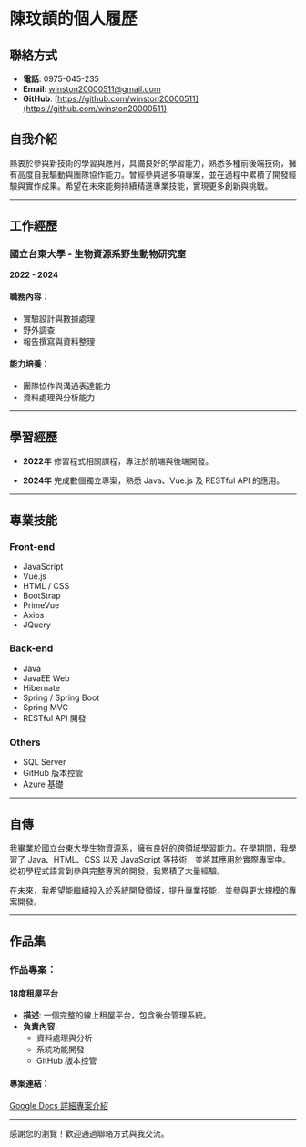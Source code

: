 # 陳玟頡的個人履歷

## 聯絡方式
- **電話**: 0975-045-235
- **Email**: winston20000511@gmail.com
- **GitHub**: [https://github.com/winston20000511](https://github.com/winston20000511)

## 自我介紹
熱衷於參與新技術的學習與應用，具備良好的學習能力，熟悉多種前後端技術，擁有高度自我驅動與團隊協作能力。曾經參與過多項專案，並在過程中累積了開發經驗與實作成果。希望在未來能夠持續精進專業技能，實現更多創新與挑戰。

---

## 工作經歷

### 國立台東大學 - 生物資源系野生動物研究室
**2022 - 2024**

#### 職務內容：
- 實驗設計與數據處理
- 野外調查
- 報告撰寫與資料整理

#### 能力培養：
- 團隊協作與溝通表達能力
- 資料處理與分析能力

---

## 學習經歷

- **2022年**
  修習程式相關課程，專注於前端與後端開發。

- **2024年**
  完成數個獨立專案，熟悉 Java、Vue.js 及 RESTful API 的應用。

---

## 專業技能

### Front-end
- JavaScript
- Vue.js
- HTML / CSS
- BootStrap
- PrimeVue
- Axios
- JQuery

### Back-end
- Java
- JavaEE Web
- Hibernate
- Spring / Spring Boot
- Spring MVC
- RESTful API 開發

### Others
- SQL Server
- GitHub 版本控管
- Azure 基礎

---

## 自傳

我畢業於國立台東大學生物資源系，擁有良好的跨領域學習能力。在學期間，我學習了 Java、HTML、CSS 以及 JavaScript 等技術，並將其應用於實際專案中。從初學程式語言到參與完整專案的開發，我累積了大量經驗。

在未來，我希望能繼續投入於系統開發領域，提升專業技能，並參與更大規模的專案開發。

---

## 作品集

### 作品專案：
#### 18度租屋平台
- **描述**: 一個完整的線上租屋平台，包含後台管理系統。
- **負責內容**: 
  - 資料處理與分析
  - 系統功能開發
  - GitHub 版本控管

#### 專案連結：
[Google Docs 詳細專案介紹](https://docs.google.com/document/d/1MmzR6USKikZTOtDWZ0HyC-ToLjQ5XrxBWPAZl4/edit?usp=sharing)

---

感謝您的瀏覽！歡迎通過聯絡方式與我交流。
